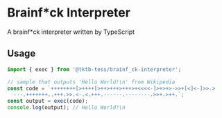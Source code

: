 # Brainf\*ck Interpreter

A brainf\*ck interpreter written by TypeScript

## Usage

```ts
import { exec } from '@tktb-tess/brainf_ck-interpreter';

// sample that outputs 'Hello World!\n' from Wikipedia
const code = `++++++++[>++++[>++>+++>+++>+<<<<-]>+>+>->>+[<]<-]>>.>
  ---.+++++++..+++.>>.<-.<.+++.------.--------.>>+.>++.`;
const output = exec(code);
console.log(output); // Hello World!\n
```
